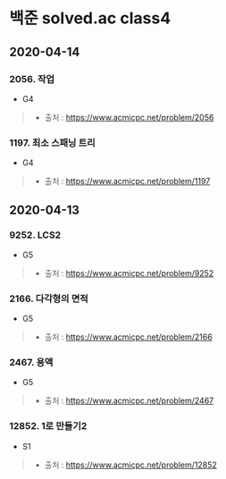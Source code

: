 # 백준 solved.ac class4

## 2020-04-14
### 2056. 작업
* G4
> * 출처 : https://www.acmicpc.net/problem/2056

### 1197. 최소 스패닝 트리
* G4
> * 출처 : https://www.acmicpc.net/problem/1197

## 2020-04-13
### 9252. LCS2
* G5
> * 출처 : https://www.acmicpc.net/problem/9252

### 2166. 다각형의 면적
* G5
> * 출처 : https://www.acmicpc.net/problem/2166

### 2467. 용액
* G5
> * 출처 : https://www.acmicpc.net/problem/2467

### 12852. 1로 만들기2
* S1
> * 출처 : https://www.acmicpc.net/problem/12852

